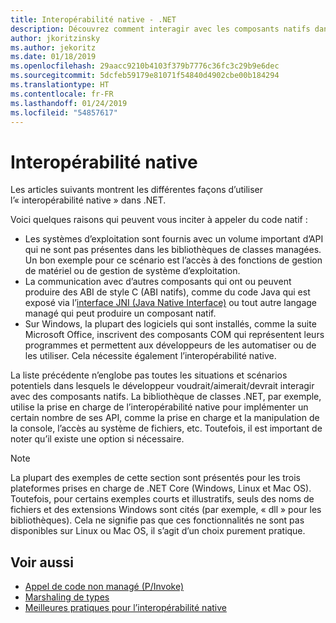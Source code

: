 ```yaml
---
title: Interopérabilité native - .NET
description: Découvrez comment interagir avec les composants natifs dans .NET.
author: jkoritzinsky
ms.author: jekoritz
ms.date: 01/18/2019
ms.openlocfilehash: 29aacc9210b4103f379b7776c36fc3c29b9e6dec
ms.sourcegitcommit: 5dcfeb59179e81071f54840d4902cbe00b184294
ms.translationtype: HT
ms.contentlocale: fr-FR
ms.lasthandoff: 01/24/2019
ms.locfileid: "54857617"
---
```

# <a name="native-interoperability"></a>Interopérabilité native

Les articles suivants montrent les différentes façons d’utiliser l’« interopérabilité native » dans .NET.

Voici quelques raisons qui peuvent vous inciter à appeler du code natif :

* Les systèmes d’exploitation sont fournis avec un volume important d’API qui ne sont pas présentes dans les bibliothèques de classes managées. Un bon exemple pour ce scénario est l’accès à des fonctions de gestion de matériel ou de gestion de système d’exploitation.
* La communication avec d’autres composants qui ont ou peuvent produire des ABI de style C (ABI natifs), comme du code Java qui est exposé via l’[interface JNI (Java Native Interface)](https://docs.oracle.com/javase/8/docs/technotes/guides/jni/) ou tout autre langage managé qui peut produire un composant natif.
* Sur Windows, la plupart des logiciels qui sont installés, comme la suite Microsoft Office, inscrivent des composants COM qui représentent leurs programmes et permettent aux développeurs de les automatiser ou de les utiliser. Cela nécessite également l’interopérabilité native.

La liste précédente n’englobe pas toutes les situations et scénarios potentiels dans lesquels le développeur voudrait/aimerait/devrait interagir avec des composants natifs. La bibliothèque de classes .NET, par exemple, utilise la prise en charge de l’interopérabilité native pour implémenter un certain nombre de ses API, comme la prise en charge et la manipulation de la console, l’accès au système de fichiers, etc. Toutefois, il est important de noter qu’il existe une option si nécessaire.

> [!NOTE]
> La plupart des exemples de cette section sont présentés pour les trois plateformes prises en charge de .NET Core (Windows, Linux et Mac OS). Toutefois, pour certains exemples courts et illustratifs, seuls des noms de fichiers et des extensions Windows sont cités (par exemple, « dll » pour les bibliothèques). Cela ne signifie pas que ces fonctionnalités ne sont pas disponibles sur Linux ou Mac OS, il s’agit d’un choix purement pratique.

## <a name="see-also"></a>Voir aussi

- [Appel de code non managé (P/Invoke)](pinvoke.md)
- [Marshaling de types](type-marshalling.md)
- [Meilleures pratiques pour l’interopérabilité native](best-practices.md)
